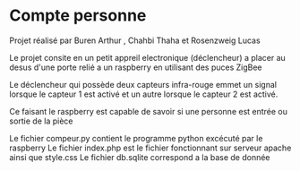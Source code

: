 # Compte personne
Projet réalisé par Buren Arthur , Chahbi Thaha et Rosenzweig Lucas

Le projet consite en un petit appreil electronique (déclencheur) a placer 
au desus d'une porte relié a un raspberry en utilisant des puces ZigBee

Le déclencheur qui possède deux capteurs infra-rouge emmet un signal lorsque le capteur 1 est activé
et un autre lorsque le capteur 2 est activé.

Ce faisant le raspberry est capable de savoir si une personne est entrée ou sortie de la pièce

Le fichier compeur.py contient le programme python excécuté par le raspberry
Le fichier index.php est le fichier fonctionnant sur serveur apache ainsi que style.css
Le fichier db.sqlite correspond a la base de donnée
